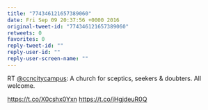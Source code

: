 ```yaml
---
title: "774346121657389060"
date: Fri Sep 09 20:37:56 +0000 2016
original-tweet-id: "774346121657389060"
retweets: 0
favorites: 0
reply-tweet-id: ""
reply-user-id: ""
reply-user-screen-name: ""
---
```

RT <a href="https://twitter.com/ccncitycampus">@ccncitycampus</a>: A church for sceptics, seekers &amp; doubters. All welcome.

<a href="https://t.co/X0cshx0Yxn">https://t.co/X0cshx0Yxn</a> <a href="https://t.co/jHgjdeuR0Q">https://t.co/jHgjdeuR0Q</a>
